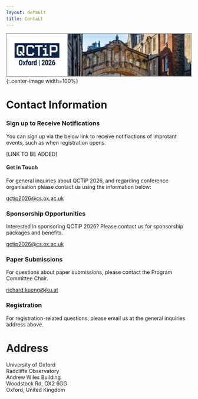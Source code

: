 ```yaml
---
layout: default
title: Contact
---
```


![Oxford Bridge of Sighs](assets/images/cover.png){:.center-image width=100%}

# Contact Information

### Sign up to Receive Notifications

You can sign up via the below link to receive notifiactions of improtant events,
such as when registration opens.

[LINK TO BE ADDED]

#### Get in Touch

For general inquiries about QCTiP 2026, and regarding
conference organisation please contact us using the information below:

<qctip2026@cs.ox.ac.uk>

### Sponsorship Opportunities

Interested in sponsoring QCTiP 2026? Please contact us for sponsorship packages and benefits.

<qctip2026@cs.ox.ac.uk>

### Paper Submissions

For questions about paper submissions, please contact the Program Committee Chair.

<richard.kueng@jku.at>

### Registration

For registration-related questions, please email us at the general inquiries address above.

# Address

University of Oxford<br>
Radcliffe Observatory<br>
Andrew Wiles Building<br>
Woodstock Rd, OX2 6GG<br>
Oxford, United Kingdom<br>





